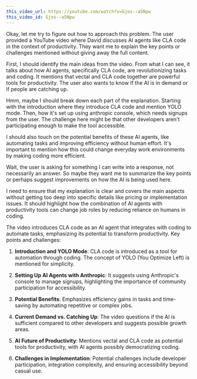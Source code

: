 ```yaml
---
this_video_url: https://youtube.com/watch?v=Gjos--a5Npw
this_video_id: Gjos--a5Npw
---
```

<think>
Okay, let me try to figure out how to approach this problem. The user provided a YouTube video where David discusses AI agents like CLA code in the context of productivity. They want me to explain the key points or challenges mentioned without giving away the full content.

First, I should identify the main ideas from the video. From what I can see, it talks about how AI agents, specifically CLA code, are revolutionizing tasks and coding. It mentions that vectal and CLA code together are powerful tools for productivity. The user also wants to know if the AI is in demand or if people are catching up.

Hmm, maybe I should break down each part of the explanation. Starting with the introduction where they introduce CLA code and mention YOLO mode. Then, how it's set up using anthropic console, which needs signups from the user. The challenge here might be that other developers aren't participating enough to make the tool accessible.

I should also touch on the potential benefits of these AI agents, like automating tasks and improving efficiency without human effort. It's important to mention how this could change everyday work environments by making coding more efficient.

Wait, the user is asking for something I can write into a response, not necessarily an answer. So maybe they want me to summarize the key points or perhaps suggest improvements on how the AI is being used here.

I need to ensure that my explanation is clear and covers the main aspects without getting too deep into specific details like pricing or implementation issues. It should highlight how the combination of AI agents with productivity tools can change job roles by reducing reliance on humans in coding.
</think>

The video introduces CLA code as an AI agent that integrates with coding to automate tasks, emphasizing its potential to transform productivity. Key points and challenges:

1. **Introduction and YOLO Mode**: CLA code is introduced as a tool for automation through coding. The concept of YOLO (You Optimize Left) is mentioned for simplicity.

2. **Setting Up AI Agents with Anthropic**: It suggests using Anthropic's console to manage signups, highlighting the importance of community participation for accessibility.

3. **Potential Benefits**: Emphasizes efficiency gains in tasks and time-saving by automating repetitive or complex jobs.

4. **Current Demand vs. Catching Up**: The video questions if the AI is sufficient compared to other developers and suggests possible growth areas.

5. **AI Future of Productivity**: Mentions vectal and CLA code as potential tools for productivity, with AI agents possibly democratizing coding.

6. **Challenges in Implementation**: Potential challenges include developer participation, integration complexity, and ensuring accessibility beyond casual use.
